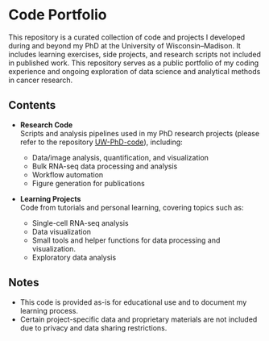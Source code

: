 # Code Portfolio

This repository is a curated collection of code and projects I developed during and beyond my PhD at the University of Wisconsin–Madison. It includes learning exercises, side projects, and research scripts not included in published work. This repository serves as a public portfolio of my coding experience and ongoing exploration of data science and analytical methods in cancer research.

## Contents

- **Research Code**  
  Scripts and analysis pipelines used in my PhD research projects (please refer to the repository [UW-PhD-code](https://github.com/Albert-R-Wang/UW-PhD-code)), including:
  - Data/image analysis, quantification, and visualization
  - Bulk RNA-seq data processing and analysis
  - Workflow automation
  - Figure generation for publications

- **Learning Projects**  
  Code from tutorials and personal learning, covering topics such as:
  - Single-cell RNA-seq analysis
  - Data visualization
  - Small tools and helper functions for data processing and visualization.
  - Exploratory data analysis

## Notes

- This code is provided as-is for educational use and to document my learning process.
- Certain project-specific data and proprietary materials are not included due to privacy and data sharing restrictions.
